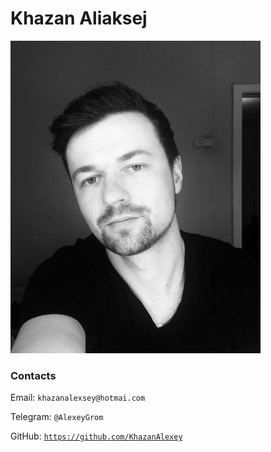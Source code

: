 # Khazan Aliaksej

![Me](images/514676368.jpeg)


### Contacts

Email: `khazanalexsey@hotmai.com`

Telegram: `@AlexeyGrom`

GitHub: [`https://github.com/KhazanAlexey`](https://github.com/KhazanAlexey)
